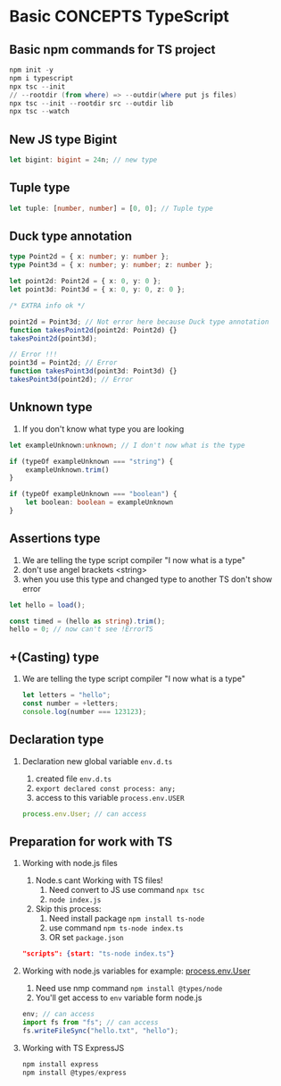 # Basic CONCEPTS TypeScript

## Basic npm commands for TS project

```powershell
npm init -y
npm i typescript
npx tsc --init
// --rootdir (from where) => --outdir(where put js files)
npx tsc --init --rootdir src --outdir lib
npx tsc --watch
```

## New JS type Bigint

```typescript
let bigint: bigint = 24n; // new type
```

## Tuple type

```typescript
let tuple: [number, number] = [0, 0]; // Tuple type
```

## Duck type annotation

```typescript
type Point2d = { x: number; y: number };
type Point3d = { x: number; y: number; z: number };

let point2d: Point2d = { x: 0, y: 0 };
let point3d: Point3d = { x: 0, y: 0, z: 0 };

/* EXTRA info ok */

point2d = Point3d; // Not error here because Duck type annotation
function takesPoint2d(point2d: Point2d) {}
takesPoint2d(point3d);

// Error !!!
point3d = Point2d; // Error
function takesPoint3d(point3d: Point3d) {}
takesPoint3d(point2d); // Error
```

## Unknown type

1. If you don't know what type you are looking

```typescript
let exampleUnknown:unknown; // I don't now what is the type

if (typeOf exampleUnknown === "string") {
    exampleUnknown.trim()
}

if (typeOf exampleUnknown === "boolean") {
    let boolean: boolean = exampleUnknown
}
```

## Assertions type

1. We are telling the type script compiler "I now what is a type"
2. don't use angel brackets &lt;string&gt;
3. when you use this type and changed type to another TS don't show error

```typescript
let hello = load();

const timed = (hello as string).trim();
hello = 0; // now can't see !ErrorTS
```

## +(Casting) type

1. We are telling the type script compiler "I now what is a type"

   ```typescript
   let letters = "hello";
   const number = +letters;
   console.log(number === 123123);
   ```

## Declaration type

1. Declaration new global variable `env.d.ts`

   1. created file `env.d.ts`
   2. `export declared const process: any;`
   3. access to this variable `process.env.USER`

   ```typescript
   process.env.User; // can access
   ```

## Preparation for work with TS

1. Working with node.js files

   1. Node.s cant Working with TS files!
      1. Need convert to JS use command `npx tsc`
      2. `node index.js`
   2. Skip this process:
      1. Need install package `npm install ts-node`
      2. use command `npm ts-node index.ts`
      3. OR set `package.json`

   ```json
   "scripts": {start: "ts-node index.ts"}
   ```

2. Working with node.js variables for example: <ins>process.env.User</ins>

   1. Need use nmp command `npm install @types/node`
   2. You'll get access to `env` variable form node.js

   ```typescript
   env; // can access
   import fs from "fs"; // can access
   fs.writeFileSync("hello.txt", "hello");
   ```

3. Working with TS ExpressJS

   ```powershell
   npm install express
   npm install @types/express
   ```
